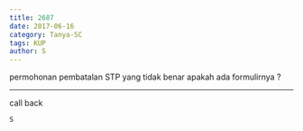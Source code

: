 ```yaml
---
title: 2687
date: 2017-06-16
category: Tanya-SC
tags: KUP
author: S
---
```


permohonan pembatalan STP yang tidak benar apakah ada formulirnya ?

---

call back

`S`
